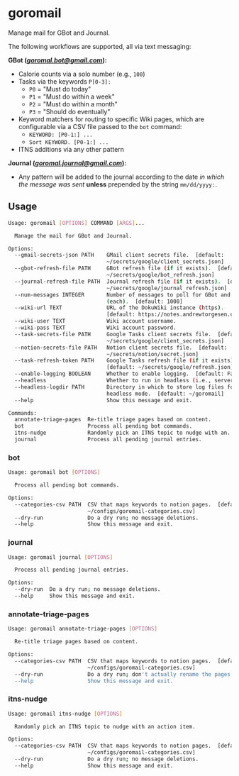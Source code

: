 # goromail

Manage mail for GBot and Journal.

The following workflows are supported, all via text messaging:

**GBot (*goromal.bot@gmail.com*):**

- Calorie counts via a solo number (e.g., `100`)
- Tasks via the keywords `P[0-3]:`
  - `P0` = "Must do today"
  - `P1` = "Must do within a week"
  - `P2` = "Must do within a month"
  - `P3` = "Should do eventually"
- Keyword matchers for routing to specific Wiki pages, which are configurable via a CSV file passed to the `bot` command:
  - `KEYWORD: [P0-1:] ...`
  - `Sort KEYWORD. [P0-1:] ...`
- ITNS additions via any other pattern

**Journal (*goromal.journal@gmail.com*):**

- Any pattern will be added to the journal according to the date *in which the message was sent* **unless** prepended by the string `mm/dd/yyyy:`.

## Usage

```bash
Usage: goromail [OPTIONS] COMMAND [ARGS]...

  Manage the mail for GBot and Journal.

Options:
  --gmail-secrets-json PATH    GMail client secrets file.  [default:
                               ~/secrets/google/client_secrets.json]
  --gbot-refresh-file PATH     GBot refresh file (if it exists).  [default:
                               ~/secrets/google/bot_refresh.json]
  --journal-refresh-file PATH  Journal refresh file (if it exists).  [default:
                               ~/secrets/google/journal_refresh.json]
  --num-messages INTEGER       Number of messages to poll for GBot and Journal
                               (each).  [default: 1000]
  --wiki-url TEXT              URL of the DokuWiki instance (https).
                               [default: https://notes.andrewtorgesen.com]
  --wiki-user TEXT             Wiki account username.
  --wiki-pass TEXT             Wiki account password.
  --task-secrets-file PATH     Google Tasks client secrets file.  [default:
                               ~/secrets/google/client_secrets.json]
  --notion-secrets-file PATH   Notion client secrets file.  [default:
                               ~/secrets/notion/secret.json]
  --task-refresh-token PATH    Google Tasks refresh file (if it exists).
                               [default: ~/secrets/google/refresh.json]
  --enable-logging BOOLEAN     Whether to enable logging.  [default: False]
  --headless                   Whether to run in headless (i.e., server) mode.
  --headless-logdir PATH       Directory in which to store log files for
                               headless mode.  [default: ~/goromail]
  --help                       Show this message and exit.

Commands:
  annotate-triage-pages  Re-title triage pages based on content.
  bot                    Process all pending bot commands.
  itns-nudge             Randomly pick an ITNS topic to nudge with an...
  journal                Process all pending journal entries.
```

### bot


```bash
Usage: goromail bot [OPTIONS]

  Process all pending bot commands.

Options:
  --categories-csv PATH  CSV that maps keywords to notion pages.  [default:
                         ~/configs/goromail-categories.csv]
  --dry-run              Do a dry run; no message deletions.
  --help                 Show this message and exit.
```

### journal


```bash
Usage: goromail journal [OPTIONS]

  Process all pending journal entries.

Options:
  --dry-run  Do a dry run; no message deletions.
  --help     Show this message and exit.
```

### annotate-triage-pages


```bash
Usage: goromail annotate-triage-pages [OPTIONS]

  Re-title triage pages based on content.

Options:
  --categories-csv PATH  CSV that maps keywords to notion pages.  [default:
                         ~/configs/goromail-categories.csv]
  --dry-run              Do a dry run; don't actually rename the pages.
  --help                 Show this message and exit.
```

### itns-nudge


```bash
Usage: goromail itns-nudge [OPTIONS]

  Randomly pick an ITNS topic to nudge with an action item.

Options:
  --categories-csv PATH  CSV that maps keywords to notion pages.  [default:
                         ~/configs/goromail-categories.csv]
  --dry-run              Do a dry run; no message deletions.
  --help                 Show this message and exit.
```

